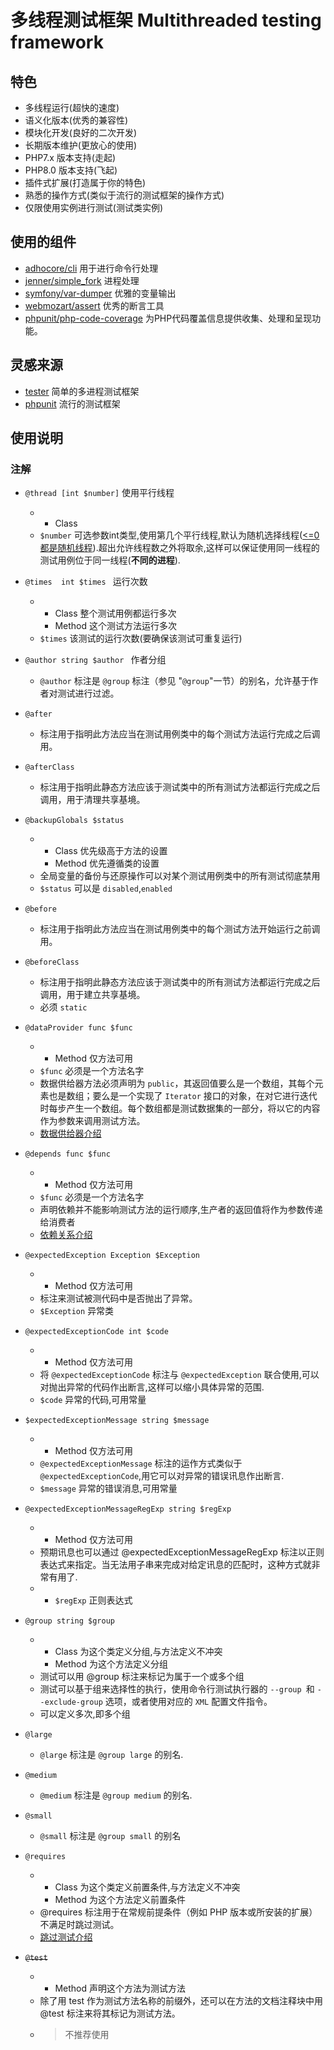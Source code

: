 # 多线程测试框架 Multithreaded testing framework 

## 特色

* 多线程运行(超快的速度)
* 语义化版本(优秀的兼容性)
* 模块化开发(良好的二次开发)
* 长期版本维护(更放心的使用)
* PHP7.x 版本支持(走起)
* PHP8.0 版本支持(飞起)
* 插件式扩展(打造属于你的特色)
* 熟悉的操作方式(类似于流行的测试框架的操作方式)
* 仅限使用实例进行测试(测试类实例)

## 使用的组件
* [adhocore/cli](https://packagist.org/packages/adhocore/cli) 用于进行命令行处理
* [jenner/simple_fork](https://packagist.org/packages/jenner/simple_fork) 进程处理
* [symfony/var-dumper](https://packagist.org/packages/symfony/var-dumper) 优雅的变量输出
* [webmozart/assert]() 优秀的断言工具 
* [phpunit/php-code-coverage](https://github.com/sebastianbergmann/php-code-coverage) 为PHP代码覆盖信息提供收集、处理和呈现功能。

## 灵感来源

* [tester](https://github.com/nette/tester) 简单的多进程测试框架
* [phpunit](https://github.com/sebastianbergmann/phpunit) 流行的测试框架

## 使用说明

### 注解


* `@thread [int $number]`   使用平行线程
    * * Class
    * `$number` 可选参数int类型,使用第几个平行线程,默认为随机选择线程(<u><=0 都是随机线程</u>).超出允许线程数之外将取余,这样可以保证使用同一线程的测试用例位于同一线程(**不同的进程**).
* `@times  int $times `   运行次数
    * * Class 整个测试用例都运行多次
      * Method 这个测试方法运行多次
    * `$times` 该测试的运行次数(要确保该测试可重复运行)
* `@author string $author ` 作者分组
    * `@author` 标注是 `@group` 标注（参见 "`@group`"一节）的别名，允许基于作者对测试进行过滤。
* `@after`  
    * 标注用于指明此方法应当在测试用例类中的每个测试方法运行完成之后调用。
* `@afterClass`
    * 标注用于指明此静态方法应该于测试类中的所有测试方法都运行完成之后调用，用于清理共享基境。

* `@backupGlobals $status`
    *   + Class 优先级高于方法的设置
        + Method 优先遵循类的设置
    * 全局变量的备份与还原操作可以对某个测试用例类中的所有测试彻底禁用
    * `$status` 可以是 `disabled`,`enabled`
* `@before` 
    * 标注用于指明此方法应当在测试用例类中的每个测试方法开始运行之前调用。

* `@beforeClass`
    * 标注用于指明此静态方法应该于测试类中的所有测试方法都运行完成之后调用，用于建立共享基境。
    * 必须 `static`

* `@dataProvider func $func` 
    *   + Method 仅方法可用
    *   `$func` 必须是一个方法名字
    * 数据供给器方法必须声明为 `public`，其返回值要么是一个数组，其每个元素也是数组；要么是一个实现了 `Iterator` 接口的对象，在对它进行迭代时每步产生一个数组。每个数组都是测试数据集的一部分，将以它的内容作为参数来调用测试方法。 
    * [数据供给器介绍](doc/dataProvider.md)
* `@depends func $func`
    *   + Method 仅方法可用
    *   `$func` 必须是一个方法名字
    * 声明依赖并不能影响测试方法的运行顺序,生产者的返回值将作为参数传递给消费者
    * [依赖关系介绍](doc/depends.md)
* `@expectedException Exception $Exception`
    *   + Method 仅方法可用
    * 标注来测试被测代码中是否抛出了异常。
    * `$Exception` 异常类
* `@expectedExceptionCode int $code`
    *   + Method 仅方法可用
    * 将 `@expectedExceptionCode` 标注与 `@expectedException` 联合使用,可以对抛出异常的代码作出断言,这样可以缩小具体异常的范围.
    * `$code` 异常的代码,可用常量
* `$expectedExceptionMessage string $message`
    *   + Method 仅方法可用
    * `@expectedExceptionMessage` 标注的运作方式类似于 `@expectedExceptionCode`,用它可以对异常的错误讯息作出断言.
    * `$message` 异常的错误消息,可用常量
* `@expectedExceptionMessageRegExp string $regExp`
    *   + Method 仅方法可用
    * 预期讯息也可以通过 @expectedExceptionMessageRegExp 标注以正则表达式来指定。当无法用子串来完成对给定讯息的匹配时，这种方式就非常有用了.
    *  + `$regExp` 正则表达式
* `@group string $group `
    * + Class 为这个类定义分组,与方法定义不冲突
      + Method 为这个方法定义分组
    * 测试可以用 @group 标注来标记为属于一个或多个组
    * 测试可以基于组来选择性的执行，使用命令行测试执行器的 `--group `和 `--exclude-group` 选项，或者使用对应的 `XML` 配置文件指令。
    * 可以定义多次,即多个组
* `@large`
    * `@large` 标注是 `@group large` 的别名.
* `@medium`
    * `@medium` 标注是 `@group medium` 的别名.
* `@small`
    * `@small` 标注是 `@group small` 的别名
* `@requires`
    *   + Class 为这个类定义前置条件,与方法定义不冲突
        + Method 为这个方法定义前置条件
    * @requires 标注用于在常规前提条件（例如 PHP 版本或所安装的扩展）不满足时跳过测试。
    * [跳过测试介绍](doc/ship.md)
* ~~`@test`~~ 
    * + Method 声明这个方法为测试方法
    * 除了用 test 作为测试方法名称的前缀外，还可以在方法的文档注释块中用 @test 标注来将其标记为测试方法。
    * > 不推荐使用











